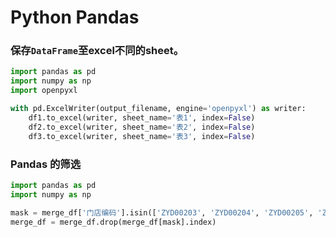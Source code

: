 # Python Pandas

### 保存`DataFrame`至excel不同的sheet。

```python
import pandas as pd
import numpy as np
import openpyxl

with pd.ExcelWriter(output_filename, engine='openpyxl') as writer:
    df1.to_excel(writer, sheet_name='表1', index=False)
    df2.to_excel(writer, sheet_name='表2', index=False)
    df3.to_excel(writer, sheet_name='表3', index=False)
```

### Pandas 的筛选

```python
import pandas as pd
import numpy as np

mask = merge_df['门店编码'].isin(['ZYD00203', 'ZYD00204', 'ZYD00205', 'ZYD00206'])
merge_df = merge_df.drop(merge_df[mask].index)
```

